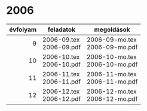# 2006

| évfolyam | feladatok | megoldások |
|---:|---|---|
| 9|2006-09.tex <br> 2006-09.pdf | 2006-09-mo.tex <br> 2006-09-mo.pdf|
| 10|2006-10.tex <br> 2006-10.pdf | 2006-10-mo.tex <br> 2006-10-mo.pdf|
| 11|2006-11.tex <br> 2006-11.pdf | 2006-11-mo.tex <br> 2006-11-mo.pdf|
| 12|2006-12.tex <br> 2006-12.pdf | 2006-12-mo.tex <br> 2006-12-mo.pdf|
